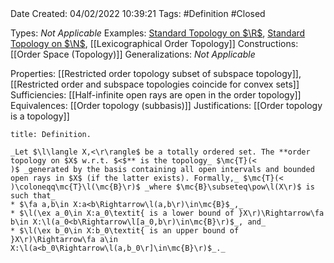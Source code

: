 <br />
<br />

Date Created: 04/02/2022 10:39:21
Tags: #Definition #Closed 

Types: _Not Applicable_
Examples: [Standard Topology on $\R$](Standard%20Topology%20on%20R.md), [Standard Topology on $\N$](Standard%20Topology%20on%20N.md), [[Lexicographical Order Topology]]
Constructions: [[Order Space (Topology)]]
Generalizations: _Not Applicable_

Properties: [[Restricted order topology subset of subspace topology]], [[Restricted order and subspace topologies coincide for convex sets]]
Sufficiencies: [[Half-infinite open rays are open in the order topology]]
Equivalences: [[Order topology (subbasis)]]
Justifications: [[Order topology is a topology]]

``` ad-Definition
title: Definition.

_Let $\l\langle X,<\r\rangle$ be a totally ordered set. The **order topology on $X$ w.r.t. $<$** is the topology_ $\mc{T}(<
)$ _generated by the basis containing all open intervals and bounded open rays in $X$ (if the latter exists). Formally,_ $\mc{T}(<
)\coloneqq\mc{T}\l(\mc{B}\r)$ _where $\mc{B}\subseteq\pow\l(X\r)$ is such that_
* $\fa a,b\in X:a<b\Rightarrow\l(a,b\r)\in\mc{B}$_,_
* $\l(\ex a_0\in X:a_0\textit{ is a lower bound of }X\r)\Rightarrow\fa b\in X:\l(a_0<b\Rightarrow\l[a_0,b\r)\in\mc{B}\r)$_, and_
* $\l(\ex b_0\in X:b_0\textit{ is an upper bound of }X\r)\Rightarrow\fa a\in X:\l(a<b_0\Rightarrow\l(a,b_0\r]\in\mc{B}\r)$_._

```
